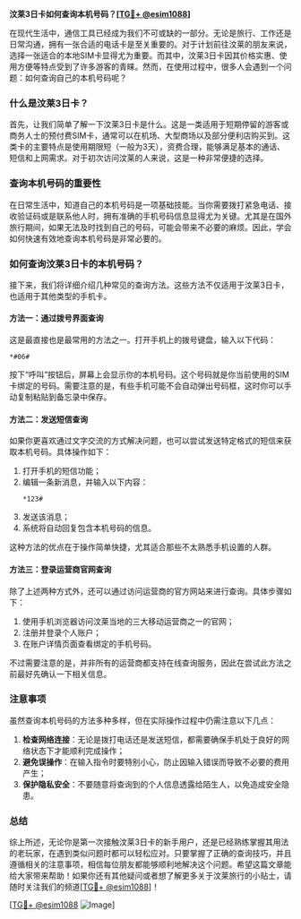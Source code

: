 **汶莱3日卡如何查询本机号码？[[TG💪+ @esim1088](https://t.me/s/esim1088)]**

在现代生活中，通信工具已经成为我们不可或缺的一部分。无论是旅行、工作还是日常沟通，拥有一张合适的电话卡是至关重要的。对于计划前往汶莱的朋友来说，选择一张适合的本地SIM卡显得尤为重要。而其中，汶莱3日卡因其价格实惠、使用方便等特点受到了许多游客的青睐。然而，在使用过程中，很多人会遇到一个问题：如何查询自己的本机号码呢？

### 什么是汶莱3日卡？

首先，让我们简单了解一下汶莱3日卡是什么。这是一类适用于短期停留的游客或商务人士的预付费SIM卡，通常可以在机场、大型商场以及部分便利店购买到。这类卡的主要特点是使用期限短（一般为3天），资费合理，能够满足基本的通话、短信和上网需求。对于初次访问汶莱的人来说，这是一种非常便捷的选择。

### 查询本机号码的重要性

在日常生活中，知道自己的本机号码是一项基础技能。当你需要拨打紧急电话、接收验证码或是联系他人时，拥有准确的手机号码信息显得尤为关键。尤其是在国外旅行期间，如果无法及时找到自己的号码，可能会带来不必要的麻烦。因此，学会如何快速有效地查询本机号码是非常必要的。

### 如何查询汶莱3日卡的本机号码？

接下来，我们将详细介绍几种常见的查询方法。这些方法不仅适用于汶莱3日卡，也适用于其他类型的手机卡。

#### 方法一：通过拨号界面查询

这是最直接也是最常用的方法之一。打开手机上的拨号键盘，输入以下代码：

```
*#06#
```

按下“呼叫”按钮后，屏幕上会显示你的本机号码。这个号码就是你当前使用的SIM卡绑定的号码。需要注意的是，有些手机可能不会自动弹出号码框，这时你可以手动复制粘贴到备忘录中保存。

#### 方法二：发送短信查询

如果你更喜欢通过文字交流的方式解决问题，也可以尝试发送特定格式的短信来获取本机号码。具体操作如下：

1. 打开手机的短信功能；
2. 编辑一条新消息，并输入以下内容：
   ```
   *123#
   ```
3. 发送该消息；
4. 系统将自动回复包含本机号码的信息。

这种方法的优点在于操作简单快捷，尤其适合那些不太熟悉手机设置的人群。

#### 方法三：登录运营商官网查询

除了上述两种方式外，还可以通过访问运营商的官方网站来进行查询。具体步骤如下：

1. 使用手机浏览器访问汶莱当地的三大移动运营商之一的官网；
2. 注册并登录个人账户；
3. 在账户详情页面查看绑定的手机号码。

不过需要注意的是，并非所有的运营商都支持在线查询服务，因此在尝试此方法之前最好先确认一下相关信息。

### 注意事项

虽然查询本机号码的方法多种多样，但在实际操作过程中仍需注意以下几点：

1. **检查网络连接**：无论是拨打电话还是发送短信，都需要确保手机处于良好的网络状态下才能顺利完成操作；
2. **避免误操作**：在输入指令时要特别小心，防止因输入错误而导致不必要的费用产生；
3. **保护隐私安全**：不要随意将查询到的个人信息透露给陌生人，以免造成安全隐患。

### 总结

综上所述，无论你是第一次接触汶莱3日卡的新手用户，还是已经熟练掌握其用法的老玩家，在遇到类似问题时都可以轻松应对。只要掌握了正确的查询技巧，并且遵循相关的注意事项，相信每位朋友都能够顺利地解决这个问题。希望这篇文章能给大家带来帮助！如果你还有其他疑问或者想了解更多关于汶莱旅行的小贴士，请随时关注我们的频道[[TG💪+ @esim1088](https://t.me/s/esim1088)]！

[[TG💪+ @esim1088](https://t.me/s/esim1088) ![Image](https://i.postimg.cc/4NQfJmqS/Snipaste-2025-05-13-00-14-12.png)]